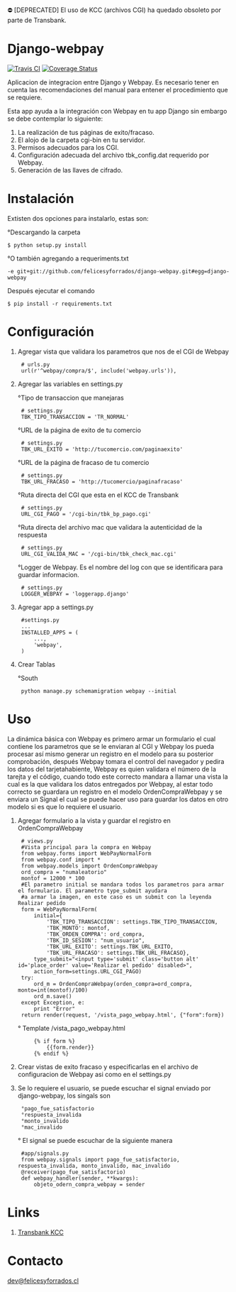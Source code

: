:no_entry: [DEPRECATED] El uso de KCC (archivos CGI) ha quedado obsoleto por parte de Transbank.

Django-webpay
=============
[![Travis CI](https://travis-ci.org/felicesyforrados/django-webpay.svg?branch=master)](https://travis-ci.org/felicesyforrados/django-webpay)
[![Coverage Status](https://coveralls.io/repos/github/felicesyforrados/django-webpay/badge.svg?branch=master)](https://coveralls.io/github/felicesyforrados/django-webpay?branch=master)

Aplicacion de integracion entre Django y Webpay. Es necesario tener en cuenta
las recomendaciones del manual para entener el procedimiento que se requiere.

Esta app ayuda a la integración con Webpay en tu app Django sin embargo se debe
contemplar lo siguiente:

1. La realización de tus páginas de exito/fracaso.
2. El alojo de la carpeta cgi-bin en tu servidor.
3. Permisos adecuados para los CGI.
4. Configuración adecuada del archivo tbk_config.dat requerido por Webpay.
5. Generación de las llaves de cifrado.


Instalación
===========

Extisten dos opciones para instalarlo, estas son:

°Descargando la carpeta

    $ python setup.py install

°O también agregando a requeriments.txt

    -e git+git://github.com/felicesyforrados/django-webpay.git#egg=django-webpay

Después ejecutar el comando

    $ pip install -r requirements.txt


Configuración
=============

1. Agregar vista que validara los parametros que nos de el CGI de Webpay

        # urls.py
        url(r'^webpay/compra/$', include('webpay.urls')),

2. Agregar las variables en settings.py

    °Tipo de transaccion que manejaras

        # settings.py
        TBK_TIPO_TRANSACCION = 'TR_NORMAL'

    °URL de la página de exito de tu comercio

        # settings.py
        TBK_URL_EXITO = 'http://tucomercio.com/paginaexito'

    °URL de la página de fracaso de tu comercio

        # settings.py
        TBK_URL_FRACASO = 'http://tucomercio/paginafracaso'

    °Ruta directa del CGI que esta en el KCC de Transbank

        # settings.py
        URL_CGI_PAGO = '/cgi-bin/tbk_bp_pago.cgi'

    °Ruta directa del archivo mac que validara la autenticidad de la respuesta

        # settings.py
        URL_CGI_VALIDA_MAC = '/cgi-bin/tbk_check_mac.cgi'

    °Logger de Webpay. Es el nombre del log con que se identificara para guardar informacion.

        # settings.py
        LOGGER_WEBPAY = 'loggerapp.django'

3. Agregar app a settings.py

        #settings.py
        ...
        INSTALLED_APPS = (
            ...,
            'webpay',
        )

4. Crear Tablas

    °South

        python manage.py schemamigration webpay --initial

Uso
===

La dinámica básica con Webpay es primero armar un formulario el cual contiene los parametros que se le enviaran al CGI 
y Webpay los pueda procesar así mismo generar un registro en el modelo para su posterior comprobación, 
después Webpay tomara el control del navegador y pedira los datos del tarjetahabiente, 
Webpay es quien validara el número de la tarejta y el código, cuando todo este correcto mandara a llamar una
vista la cual es la que validara los datos entregados por Webpay, al estar todo correcto se guardara un registro 
en el modelo OrdenCompraWebpay y se enviara un Signal el cual se puede hacer uso para guardar los datos en otro
modelo si es que lo requiere el usuario.

1. Agregar formulario a la vista y guardar el registro en OrdenCompraWebpay

        # views.py
        #Vista principal para la compra en Webpay
        from webpay.forms import WebPayNormalForm
        from webpay.conf import *
        from webpay.models import OrdenCompraWebpay
        ord_compra = "numaleatorio"
        montof = 12000 * 100
        #El parametro initial se mandara todos los parametros para armar el formulario. El parametro type_submit ayudara
        #a armar la imagen, en este caso es un submit con la leyenda Realizar pedido
        form = WebPayNormalForm(
            initial={
                'TBK_TIPO_TRANSACCION': settings.TBK_TIPO_TRANSACCION,
                'TBK_MONTO': montof,
                'TBK_ORDEN_COMPRA': ord_compra,
                'TBK_ID_SESION': "num_usuario",
                'TBK_URL_EXITO': settings.TBK_URL_EXITO,
                'TBK_URL_FRACASO': settings.TBK_URL_FRACASO},
            type_submit="<input type='submit' class='button alt' id='place_order' value='Realizar el pedido' disabled>",
            action_form=settings.URL_CGI_PAGO)
        try:
            ord_m = OrdenCompraWebpay(orden_compra=ord_compra, monto=int(montof)/100)
            ord_m.save()
        except Exception, e:
            print "Error"
        return render(request, '/vista_pago_webpay.html', {"form":form})

    ° Template /vista_pago_webpay.html
    
            {% if form %}
                {{form.render}}
            {% endif %}

2. Crear vistas de exito fracaso y especificarlas en el archivo de configuracion de Webpay asi como en el settings.py

3. Se lo requiere el usuario, se puede escuchar el signal enviado por django-webpay, los singals son

        °pago_fue_satisfactorio
        °respuesta_invalida
        °monto_invalido
        °mac_invalido

    ° El signal se puede escuchar de la siguiente manera

        #app/signals.py
        from webpay.signals import pago_fue_satisfactorio, respuesta_invalida, monto_invalido, mac_invalido
        @receiver(pago_fue_satisfactorio)
        def webpay_handler(sender, **kwargs):
            objeto_odern_compra_webpay = sender

Links
=====

1. [Transbank KCC](https://www.transbank.cl/public/16_productos_y_servicios.html)

Contacto
========

dev@felicesyforrados.cl


